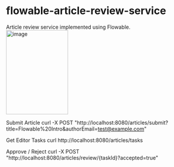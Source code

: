# flowable-article-review-service
Article review service implemented using Flowable.
<img width="169" height="230" alt="image" src="https://github.com/user-attachments/assets/f8fdf7fd-1993-44bd-97b3-2849b9d752e4" />

Submit Article
curl -X POST "http://localhost:8080/articles/submit?title=Flowable%20Intro&authorEmail=test@example.com"

Get Editor Tasks
curl http://localhost:8080/articles/tasks

Approve / Reject
curl -X POST "http://localhost:8080/articles/review/{taskId}?accepted=true"
